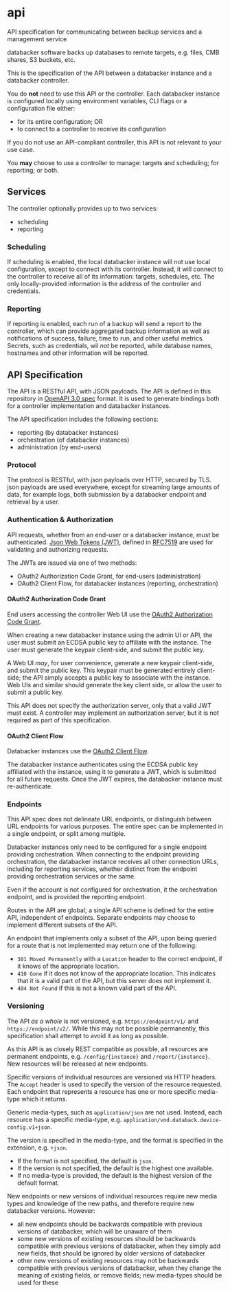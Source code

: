 # api

API specification for communicating between backup services and a management service

databacker software backs up databases to remote targets, e.g. files, CMB shares,
S3 buckets, etc.

This is the specification of the API between a databacker instance and a databacker controller.

You do **not** need to use this API or the controller. Each databacker instance
is configured locally using environment variables, CLI flags or a configuration file either:

* for its entire configuration; OR
* to connect to a controller to receive its configuration

If you do not use an API-compliant controller, this API is not relevant to your use case.

You **may** choose to use a controller to manage: targets and scheduling; for reporting; or both.

## Services

The controller optionally provides up to two services:

* scheduling
* reporting

### Scheduling

If scheduling is enabled, the local databacker instance will not use local configuration, except to
connect with its controller. Instead,
it will connect to the controller to receive all of its information: targets, schedules, etc. The only
locally-provided information is the address of the controller and credentials.

### Reporting

If reporting is enabled, each run of a backup will send a report to the controller, which can provide aggregated backup
information as well as notifications of success, failure, time to run, and other useful metrics.
Secrets, such as credentials, wil *not* be reported, while database names, hostnames and other
information will be reported.

## API Specification

The API is a RESTful API, with JSON payloads.
The API is defined in this repository in [OpenAPI 3.0 spec](https://github.com/OAI/OpenAPI-Specification) format.
It is used to generate bindings both for a controller implementation and databacker instances.

The API specification includes the following sections:

* reporting (by databacker instances)
* orchestration (of databacker instances)
* administration (by end-users)

### Protocol

The protocol is RESTful, with json payloads over HTTP, secured by TLS.
json payloads are used everywhere, except for streaming large amounts of data,
for example logs, both submission by a databacker endpoint and retrieval by a user.

### Authentication & Authorization

API requests, whether from an end-user or a databacker instance, must be authenticated.
[Json Web Tokens (JWT)](https://jwt.io/), defined in [RFC7519](https://tools.ietf.org/html/rfc7519)
are used for validating and authorizing requests.

The JWTs are issued via one of two methods:

* OAuth2 Authorization Code Grant, for end-users (administration)
* OAuth2 Client Flow, for databacker instances (reporting, orchestration)

#### OAuth2 Authorization Code Grant

End users accessing the controller Web UI use the
[OAuth2 Authorization Code Grant](https://datatracker.ietf.org/doc/html/rfc6749#section-4.1).

When creating a new databacker instance using the admin UI or API, the user must submit an ECDSA public key
to affiliate with the instance. The user must generate the keypair client-side, and submit the public key.

A Web UI _may_, for user convenience, generate a new keypair client-side, and submit the public key.
This keypair must be generated entirely client-side; the API simply accepts a public key to associate with the
instance. Web UIs and similar should generate the key client side, or allow the user to submit a public key.

This API does not specify the authorization server, only that a valid JWT must exist.
A controller may implement an authorization server, but it is not required as part of this
specification.

#### OAuth2 Client Flow

Databacker instances use the [OAuth2 Client Flow](https://datatracker.ietf.org/doc/html/rfc6749#section-4.4).

The databacker instance authenticates using the ECDSA public key affiliated with the instance, using
it to generate a JWT, which is submitted for all future requests. Once the JWT expires, the databacker
instance must re-authenticate.

### Endpoints

This API spec does not delineate URL endpoints, or distinguish between URL endpoints for various
purposes. The entire spec can be implemented in a single endpoint, or split among multiple.

Databacker instances only need to be configured for a single endpoint providing orchestration.
When connecting to the endpoint providing orchestration, the databacker instance receives
all other connection URLs, including for reporting services, whether distinct from the endpoint
providing orchestration services or the same.

Even if the account is not configured for orchestration, it the orchestration endpoint,
and is provided the reporting endpoint.

Routes in the API are global; a single API scheme is defined for the entire API, independent of
endpoints. Separate endpoints may choose to implement different subsets of the API.

An endpoint that implements only a subset of the API, upon being queried for a route
that is not implemented may return one of the following:

* `301 Moved Permanently` with a `Location` header to the correct endpoint, if it knows of the appropriate location.
* `410 Gone` if it does not know of the appropriate location. This indicates that it is a valid part of the API, but this server does not implement it.
* `404 Not Found` if this is not a known valid part of the API.

### Versioning

The API _as a whole_ is not versioned, e.g. `https://endpoint/v1/` and `https://endpoint/v2/`.
While this may not be possible permanently, this specification shall attempt to avoid it as long
as possible.

As this API is as closely REST compatible as possible, all resources are permanent endpoints,
e.g. `/config/{instance}` and `/report/{instance}`. New resources will be released at new endpoints.

Specific versions of individual resources are versioned via HTTP headers.
The `Accept` header is used to specify the version of the resource requested.
Each endpoint that represents a resource has one or more specific media-type which it returns.

Generic media-types, such as `application/json` are not used. Instead, each resource has a specific
media-type, e.g. `application/vnd.databack.device-config.v1+json`.

The version is specified in the media-type, and the format is specified in the extension, e.g. `+json`.

* If the format is not specified, the default is `json`.
* If the version is not specified, the default is the highest one available.
* If no media-type is provided, the default is the highest version of the default format.

New endpoints or new versions of individual resources require new media types and knowledge of the
new paths, and therefore require new databacker versions. However:

* all new endpoints should be backwards compatible with previous versions of databacker, which will be unaware of them
* some new versions of existing resources should be backwards compatible with previous versions of databacker, when they simply add new fields, that should be ignored by older versions of databacker
* other new versions of existing resources may not be backwards compatible with previous versions of databacker, when they change the meaning of existing fields, or remove fields; new media-types should be used for these
